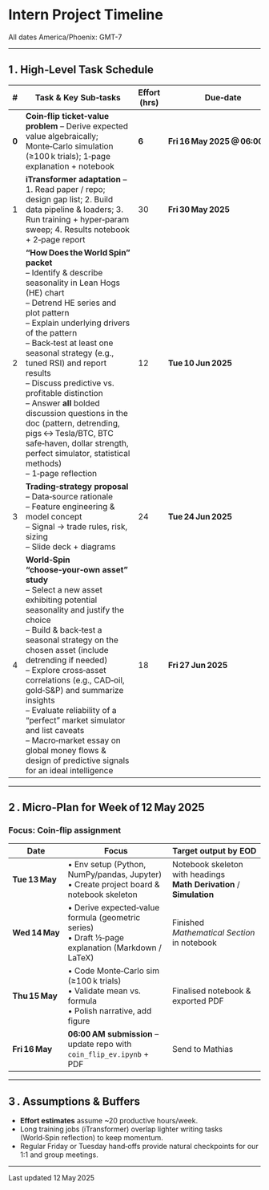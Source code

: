 <!-- markdownlint-disable MD033 -->
# Intern Project Timeline  

All dates America/Phoenix: GMT-7

---

## 1 . High‑Level Task Schedule

| # | Task & Key Sub‑tasks | Effort (hrs) | **Due‑date** |
|---|----------------------|--------------|--------------|
| **0** | **Coin‑flip ticket‑value problem** – Derive expected value algebraically; Monte‑Carlo simulation (≥100 k trials); 1‑page explanation + notebook | **6** | **Fri 16 May 2025 @ 06:00 AM** |
| 1 | **iTransformer adaptation** – 1. Read paper / repo; design gap list; 2. Build data pipeline & loaders; 3. Run training + hyper‑param sweep; 4. Results notebook + 2‑page report | 30 | **Fri 30 May 2025** |
| 2 | **“How Does the World Spin” packet**<br>– Identify & describe seasonality in Lean Hogs (HE) chart<br>– Detrend HE series and plot pattern<br>– Explain underlying drivers of the pattern<br>– Back‑test at least one seasonal strategy (e.g., tuned RSI) and report results<br>– Discuss predictive vs. profitable distinction<br>– Answer **all** bolded discussion questions in the doc (pattern, detrending, pigs ↔ Tesla/BTC, BTC safe‑haven, dollar strength, perfect simulator, statistical methods)<br>– 1‑page reflection | 12 | **Tue 10 Jun 2025** |
| 3 | **Trading‑strategy proposal**<br>– Data‑source rationale<br>– Feature engineering & model concept<br>– Signal → trade rules, risk, sizing<br>– Slide deck + diagrams | 24 | **Tue 24 Jun 2025** |
| 4 | **World‑Spin “choose‑your‑own asset” study**<br>– Select a new asset exhibiting potential seasonality and justify the choice<br>– Build & back‑test a seasonal strategy on the chosen asset (include detrending if needed)<br>– Explore cross‑asset correlations (e.g., CAD‑oil, gold‑S&P) and summarize insights<br>– Evaluate reliability of a “perfect” market simulator and list caveats<br>– Macro‑market essay on global money flows & design of predictive signals for an ideal intelligence | 18 | **Fri 27 Jun 2025** |

---

## 2 . Micro‑Plan for Week of 12 May 2025  

### Focus: Coin‑flip assignment

| Date | Focus | Target output by EOD |
|------|-------|----------------------|
| **Tue 13 May** | • Env setup (Python, NumPy/pandas, Jupyter)<br>• Create project board & notebook skeleton | Notebook skeleton with headings **Math Derivation** / **Simulation** |
| **Wed 14 May** | • Derive expected‑value formula (geometric series)<br>• Draft ½‑page explanation (Markdown / LaTeX) | Finished *Mathematical Section* in notebook |
| **Thu 15 May** | • Code Monte‑Carlo sim (≥100 k trials)<br>• Validate mean vs. formula<br>• Polish narrative, add figure | Finalised notebook & exported PDF |
| **Fri 16 May** | **06:00 AM submission** – update repo with `coin_flip_ev.ipynb` + PDF | Send to Mathias |

---

## 3 . Assumptions & Buffers

* **Effort estimates** assume ~20 productive hours/week.  
* Long training jobs (iTransformer) overlap lighter writing tasks (World‑Spin reflection) to keep momentum.  
* Regular Friday or Tuesday hand‑offs provide natural checkpoints for our 1:1 and group meetings.

---

Last updated 12 May 2025
